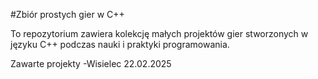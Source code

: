 #Zbiór prostych gier w C++

To repozytorium zawiera kolekcję małych projektów gier stworzonych w języku C++ podczas nauki i praktyki programowania.

Zawarte projekty
-Wisielec 22.02.2025
